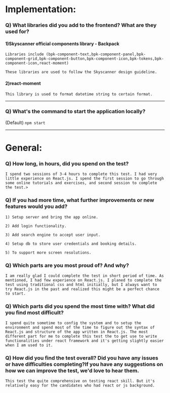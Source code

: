 # Implementation:

### Q) What libraries did you add to the frontend? What are they used for?


#### 1)Skyscanner official components library - Backpack
`Libraries include (bpk-component-text,bpk-component-panel,bpk-component-grid,bpk-component-button,bpk-component-icon,bpk-tokens,bpk-component-icon,react-moment)`

`These libraries are used to follow the Skyscanner design guideline. `

#### 2)react-moment
`This library is used to format datetime string to certain format.`

---
### Q) What's the command to start the application locally?

(Default) `npm start`

---

# General:
### Q) How long, in hours, did you spend on the test?
`I spend two sessions of 3-4 hours to complete this test. I had very little experience on React.js. I spend the first session to go through some online tutorials and exercises, and second session to complete the test.>`
### Q) If you had more time, what further improvements or new features would you add?
`1) Setup server and bring the app online.`

`2) Add login functionality.`

`3) Add search engine to accept user input.`

`4) Setup db to store user credentials and booking details.`

`5) To support more screen resolutions.`
### Q) Which parts are you most proud of? And why?
`I am really glad I could complete the test in short period of time. As mentioned, I had few experience on React.js. I planed to complete the test using traditional css and html initially, but I always want to try React.js in the past and realized this might be a perfect chance to start.`
### Q) Which parts did you spend the most time with? What did you find most difficult?
`I spend quite sometime to config the system and to setup the environment and spend most of the time to figure out the syntax of React.js and structure of the app written in React.js. The most different part for me to complete this test the to get use to write functionalities under react framework and it's getting slightly easier when I am used to it.`
### Q) How did you find the test overall? Did you have any issues or have difficulties completing?If you have any suggestions on how we can improve the test, we'd love to hear them.
`This test the quite comprehensive on testing react skill. But it's relatively easy for the candidates who had react or js background.`
